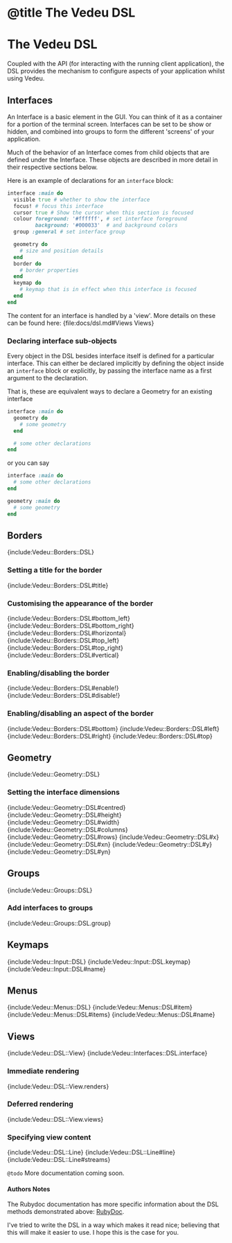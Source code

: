 # @title The Vedeu DSL
# The Vedeu DSL

Coupled with the API (for interacting with the running client
application), the DSL provides the mechanism to configure aspects of
your application whilst using Vedeu.

## Interfaces

An Interface is a basic element in the GUI. You can think of it as a
container for a portion of the terminal screen. Interfaces can be set
to be show or hidden, and combined into groups to form the different
'screens' of your application.

Much of the behavior of an Interface comes from child objects that
are defined under the Interface. These objects are described in more
detail in their respective sections below.

Here is an example of declarations for an `interface` block:

```ruby
interface :main do
  visible true # whether to show the interface
  focus! # focus this interface
  cursor true # Show the cursor when this section is focused
  colour foreground: '#ffffff', # set interface foreground
         background: '#000033'  # and background colors
  group :general # set interface group

  geometry do
    # size and position details
  end
  border do
    # border properties
  end
  keymap do
    # keymap that is in effect when this interface is focused
  end
end
```

The content for an interface is handled by a 'view'. More details on
these can be found here: {file:docs/dsl.md#Views Views}

### Declaring interface sub-objects

Every object in the DSL besides interface itself is defined for a
particular interface. This can either be declared implicitly by
defining the object inside an `interface` block or explicitly, by
passing the interface name as a first argument to the declaration.

That is, these are equivalent ways to declare a Geometry for an
existing interface

```ruby
interface :main do
  geometry do
    # some geometry
  end

  # some other declarations
end
```

or you can say

```ruby
interface :main do
  # some other declarations
end

geometry :main do
  # some geometry
end
```

## Borders

{include:Vedeu::Borders::DSL}

### Setting a title for the border

{include:Vedeu::Borders::DSL#title}

### Customising the appearance of the border

{include:Vedeu::Borders::DSL#bottom_left}
{include:Vedeu::Borders::DSL#bottom_right}
{include:Vedeu::Borders::DSL#horizontal}
{include:Vedeu::Borders::DSL#top_left}
{include:Vedeu::Borders::DSL#top_right}
{include:Vedeu::Borders::DSL#vertical}

### Enabling/disabling the border

{include:Vedeu::Borders::DSL#enable!}
{include:Vedeu::Borders::DSL#disable!}

### Enabling/disabling an aspect of the border

{include:Vedeu::Borders::DSL#bottom}
{include:Vedeu::Borders::DSL#left}
{include:Vedeu::Borders::DSL#right}
{include:Vedeu::Borders::DSL#top}

## Geometry

{include:Vedeu::Geometry::DSL}

### Setting the interface dimensions

{include:Vedeu::Geometry::DSL#centred}
{include:Vedeu::Geometry::DSL#height}
{include:Vedeu::Geometry::DSL#width}
{include:Vedeu::Geometry::DSL#columns}
{include:Vedeu::Geometry::DSL#rows}
{include:Vedeu::Geometry::DSL#x}
{include:Vedeu::Geometry::DSL#xn}
{include:Vedeu::Geometry::DSL#y}
{include:Vedeu::Geometry::DSL#yn}

## Groups

{include:Vedeu::Groups::DSL}

### Add interfaces to groups

{include:Vedeu::Groups::DSL.group}

## Keymaps

{include:Vedeu::Input::DSL}
{include:Vedeu::Input::DSL.keymap}
{include:Vedeu::Input::DSL#name}

## Menus

{include:Vedeu::Menus::DSL}
{include:Vedeu::Menus::DSL#item}
{include:Vedeu::Menus::DSL#items}
{include:Vedeu::Menus::DSL#name}

## Views

{include:Vedeu::DSL::View}
{include:Vedeu::Interfaces::DSL.interface}

### Immediate rendering

{include:Vedeu::DSL::View.renders}

### Deferred rendering

{include:Vedeu::DSL::View.views}

### Specifying view content

{include:Vedeu::DSL::Line}
{include:Vedeu::DSL::Line#line}
{include:Vedeu::DSL::Line#streams}

`@todo` More documentation coming soon.

#### Authors Notes

The Rubydoc documentation has more specific information about the DSL
methods demonstrated above: [RubyDoc](http://rubydoc.info/gems/vedeu).

I've tried to write the DSL in a way which makes it read nice;
believing that this will make it easier to use. I hope this is the
case for you.
